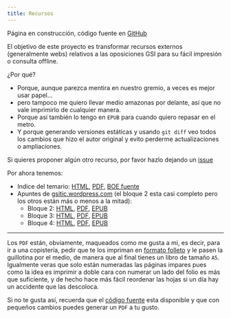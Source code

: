 ```yaml
---
title: Recursos
---
```

<div class="alert">
Página en construcción, código fuente en <a href="https://github.com/s-nt-s/GSI">GitHub</a>
</div>

El objetivo de este proyecto es transformar recursos externos (generalmente webs)
relativos a las oposiciones GSI para su fácil impresión o consulta offline.

¿Por qué?

* Porque, aunque parezca mentira en nuestro gremio, a veces es mejor usar papel...
* pero tampoco me quiero llevar medio amazonas por delante, así que no vale imprimirlo de cualquier manera.
* Porque así también lo tengo en `EPUB` para cuando quiero repasar en el metro.
* Y porque generando versiones estáticas y usando `git diff` veo todos los cambios que hizo el autor original y evito perderme actualizaciones o ampliaciones.

Si quieres proponer algún otro recurso, por favor hazlo dejando un [issue](https://github.com/s-nt-s/GSI/issues)

Por ahora tenemos:

* Indice del temario: [HTML](temario.html), [PDF](temario.pdf), [BOE fuente](http://boe.es/diario_boe/txt.php?id=BOE-A-2018-1169)
* Apuntes de [gsitic.wordpress.com](https://gsitic.wordpress.com) (el bloque 2 esta casi completo pero los otros están más o menos a la mitad):
  * Bloque 2: [HTML](gsitic.wordpress.com/bloque_2.html), [PDF](gsitic.wordpress.com/bloque_2.pdf), [EPUB](gsitic.wordpress.com/bloque_2.epub)
  * Bloque 3: [HTML](gsitic.wordpress.com/bloque_3.html), [PDF](gsitic.wordpress.com/bloque_3.pdf), [EPUB](gsitic.wordpress.com/bloque_3.epub)
  * Bloque 4: [HTML](gsitic.wordpress.com/bloque_4.html), [PDF](gsitic.wordpress.com/bloque_4.pdf), [EPUB](gsitic.wordpress.com/bloque_4.epub)

<hr/>

Los `PDF` están, obviamente, maqueados como me gusta a mi, es decir, para
ir a una copistería, pedir que te los impriman en [formato folleto](http://weston.canncentral.org/images/PrintLayout2.gif)
y le pasen la guillotina por el medio, de manera que al final tienes un
libro de tamaño `A5`. Igualmente veras que solo están numeradas las páginas
impares pues como la idea es imprimir a doble cara con numerar un lado del
folio es más que suficiente, y de hecho hace más fácil reordenar las hojas
si un día hay un accidente que las descoloca.

Si no te gusta así, recuerda que el [código fuente](https://github.com/s-nt-s/GSI) 
esta disponible y que con pequeños cambios puedes generar un `PDF` a tu gusto.

